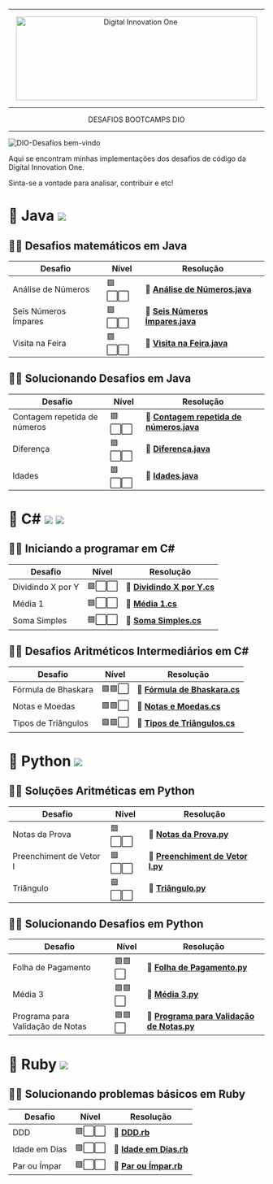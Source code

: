 ----------
<p align="center">
  <img src="https://hermes.digitalinnovation.one/site/images/logo-white.png" width="474" height="165" alt="Digital Innovation One"/>
</p>

----------

<p align="middle">DESAFIOS BOOTCAMPS DIO</p>

----------

![DIO-Desafios bem-vindo](https://img.shields.io/badge/DIO--Desafios-bem--vindo-sucess)

Aqui se encontram minhas implementações dos desafios de código da Digital Innovation One. 

Sinta-se a vontade para analisar, contribuir e etc!

# 🔸 Java ![](https://img.shields.io/badge/Java-ED8B00?style=for-the-badge&logo=java&logoColor=white)
## 👩‍💻 Desafios matemáticos em Java
|  Desafio  | Nível  | Resolução  |
|-----------|--------|-----|
| Análise de Números | 🟪⬜⬜   |🏅 [**Análise de Números.java**](https://github.com/Nelsonbjunior/DESAFIOS-DIO/blob/main/JAVA/1%20-%20Desafios%20matem%C3%A1ticos%20em%20Java/An%C3%A1lise%20de%20N%C3%BAmeros.java) |
| Seis Números Ímpares | 🟪⬜⬜   |🏅 [**Seis Números Ímpares.java**](https://github.com/Nelsonbjunior/DESAFIOS-DIO/blob/main/JAVA/1%20-%20Desafios%20matem%C3%A1ticos%20em%20Java/Seis%20N%C3%BAmeros%20%C3%8Dmpares.java) |
| Visita na Feira | 🟪⬜⬜   |🏅 [**Visita na Feira.java**](https://github.com/Nelsonbjunior/DESAFIOS-DIO/blob/main/JAVA/1%20-%20Desafios%20matem%C3%A1ticos%20em%20Java/Visita%20na%20Feira.java) |

## 👩‍💻 Solucionando Desafios em Java
|  Desafio  | Nível  | Resolução  |
|-----------|--------|-----|
| Contagem repetida de números | 🟪⬜⬜   |🏅 [**Contagem repetida de números.java**](https://github.com/Nelsonbjunior/DESAFIOS-DIO/blob/main/JAVA/2%20-%20Solucionando%20Desafios%20em%20Java/Contagem%20repetida%20de%20n%C3%BAmeros.java) |
| Diferença | 🟪⬜⬜   |🏅 [**Diferenca.java**](https://github.com/Nelsonbjunior/DESAFIOS-DIO/blob/main/JAVA/2%20-%20Solucionando%20Desafios%20em%20Java/Diferenca.java) |
| Idades | 🟪⬜⬜   |🏅 [**Idades.java**](https://github.com/Nelsonbjunior/DESAFIOS-DIO/blob/main/JAVA/2%20-%20Solucionando%20Desafios%20em%20Java/Idades.java) |

# 🔸 C# ![](https://img.shields.io/badge/C%23-239120?style=for-the-badge&logo=c-sharp&logoColor=white) ![](https://img.shields.io/badge/.NET-5C2D91?style=for-the-badge&logo=dot-net&logoColor=white)
## 👩‍💻 Iniciando a programar em C#
|  Desafio  | Nível  | Resolução  |
|-----------|--------|-----|
| Dividindo X por Y | 🟪⬜⬜   |🏅 [**Dividindo X por Y.cs**](https://github.com/Nelsonbjunior/DESAFIOS-DIO/blob/main/C%23/Iniciando%20a%20programar%20em%20C%23/Dividindo%20X%20por%20Y.cs) |
| Média 1 | 🟪⬜⬜   |🏅 [**Média 1.cs**](https://github.com/Nelsonbjunior/DESAFIOS-DIO/blob/main/C%23/Iniciando%20a%20programar%20em%20C%23/M%C3%A9dia%201.cs) |
| Soma Simples | 🟪⬜⬜   |🏅 [**Soma Simples.cs**](https://github.com/Nelsonbjunior/DESAFIOS-DIO/blob/main/C%23/Iniciando%20a%20programar%20em%20C%23/Soma%20Simples.cs) |

## 👩‍💻 Desafios Aritméticos Intermediários em C#
|  Desafio  | Nível  | Resolução  |
|-----------|--------|-----|
| Fórmula de Bhaskara | 🟪🟪⬜   |🏅 [**Fórmula de Bhaskara.cs**](https://github.com/Nelsonbjunior/DESAFIOS-DIO/blob/main/C%23/Desafios%20Aritm%C3%A9ticos%20Intermedi%C3%A1rios%20em%20C%23/F%C3%B3rmula%20de%20Bhaskara.cs) |
| Notas e Moedas | 🟪🟪⬜   |🏅 [**Notas e Moedas.cs**](https://github.com/Nelsonbjunior/DESAFIOS-DIO/blob/main/C%23/Desafios%20Aritm%C3%A9ticos%20Intermedi%C3%A1rios%20em%20C%23/Notas%20e%20Moedas.cs) |
| Tipos de Triângulos | 🟪🟪⬜   |🏅 [**Tipos de Triângulos.cs**](https://github.com/Nelsonbjunior/DESAFIOS-DIO/blob/main/C%23/Desafios%20Aritm%C3%A9ticos%20Intermedi%C3%A1rios%20em%20C%23/Tipos%20de%20Tri%C3%A3ngulos.cs) |

# 🔸 Python ![](https://img.shields.io/badge/Python-FFD43B?style=for-the-badge&logo=python&logoColor=darkgreen)
## 👩‍💻 Soluções Aritméticas em Python
|  Desafio  | Nível  | Resolução  |
|-----------|--------|-----|
| Notas da Prova | 🟪⬜⬜   |🏅 [**Notas da Prova.py**](https://github.com/Nelsonbjunior/DESAFIOS-DIO/blob/main/PYTHON/Solu%C3%A7%C3%B5es%20Aritm%C3%A9ticas%20em%20Python/Notas%20da%20Prova.py) |
| Preenchiment de Vetor I | 🟪⬜⬜   |🏅 [**Preenchiment de Vetor I.py**](https://github.com/Nelsonbjunior/DESAFIOS-DIO/blob/main/PYTHON/Solu%C3%A7%C3%B5es%20Aritm%C3%A9ticas%20em%20Python/Preenchiment%20de%20Vetor%20I.py) |
| Triângulo | 🟪⬜⬜   |🏅 [**Triângulo.py**](https://github.com/Nelsonbjunior/DESAFIOS-DIO/blob/main/PYTHON/Solu%C3%A7%C3%B5es%20Aritm%C3%A9ticas%20em%20Python/Tri%C3%A2ngulo.py) |

## 👩‍💻 Solucionando Desafios em Python
|  Desafio  | Nível  | Resolução  |
|-----------|--------|-----|
| Folha de Pagamento | 🟪🟪⬜   |🏅 [**Folha de Pagamento.py**](https://github.com/Nelsonbjunior/DESAFIOS-DIO/blob/main/PYTHON/Solucionando%20Desafios%20em%20Python/Folha%20de%20Pagamento.py) |
| Média 3 | 🟪🟪⬜   |🏅 [**Média 3.py**](https://github.com/Nelsonbjunior/DESAFIOS-DIO/blob/main/PYTHON/Solucionando%20Desafios%20em%20Python/M%C3%A9dia%203.py) |
| Programa para Validação de Notas | 🟪🟪⬜   |🏅 [**Programa para Validação de Notas.py**](https://github.com/Nelsonbjunior/DESAFIOS-DIO/blob/main/PYTHON/Solucionando%20Desafios%20em%20Python/Programa%20para%20Valida%C3%A7%C3%A3o%20de%20Notas.py) |

# 🔸 Ruby ![](https://img.shields.io/badge/Ruby-CC342D?style=for-the-badge&logo=ruby&logoColor=white)
## 👩‍💻 Solucionando problemas básicos em Ruby
|  Desafio  | Nível  | Resolução  |
|-----------|--------|-----|
| DDD | 🟪⬜⬜   |🏅 [**DDD.rb**](https://github.com/Nelsonbjunior/DESAFIOS-DIO/blob/main/RUBY/Solucionando%20problemas%20b%C3%A1sicos%20em%20Ruby/DDD.rb) |
| Idade em Dias | 🟪⬜⬜   |🏅 [**Idade em Dias.rb**](https://github.com/Nelsonbjunior/DESAFIOS-DIO/blob/main/RUBY/Solucionando%20problemas%20b%C3%A1sicos%20em%20Ruby/Idade%20em%20Dias.rb) |
| Par ou Ímpar | 🟪⬜⬜   |🏅 [**Par ou Ímpar.rb**](https://github.com/Nelsonbjunior/DESAFIOS-DIO/blob/main/RUBY/Solucionando%20problemas%20b%C3%A1sicos%20em%20Ruby/Par%20ou%20%C3%8Dmpar.rb) |
